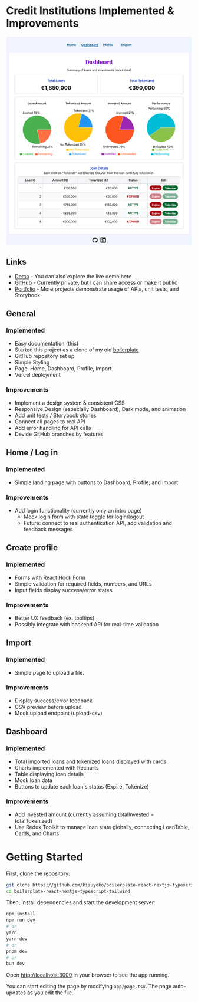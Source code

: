 # Credit Institutions Implemented & Improvements
![Dashboard Screenshot](public/screenshot_dashboard.png)

## Links
- [Demo](https://loan-tokenization-dashboard.vercel.app) - You can also explore the live demo here
- [GitHub](https://loan-tokenization-dashboard.vercel.app) - 
Currently private, but I can share access or make it public
- [Portfolio](https://yoko-portfolio-kappa.vercel.app/) - 
More projects demonstrate usage of APIs, unit tests, and Storybook

## General
### Implemented
- Easy documentation (this)
- Started this project as a clone of my old [boilerplate](https://github.com/kizuyoko/boilerplate-react-nextjs-typescript-tailwind)
- GitHub repository set up
- Simple Styling
- Page: Home, Dashboard, Profile, Import
- Vercel deployment

### Improvements
- Implement a design system & consistent CSS
- Responsive Design (especially Dashboard), Dark mode, and animation
- Add unit tests / Storybook stories
- Connect all pages to real API
- Add error handling for API calls
- Devide GitHub branches by features

## Home / Log in
### Implemented
- Simple landing page with buttons to Dashboard, Profile, and Import

### Improvements
- Add login functionality (currently only an intro page)
  - Mock login form with state toggle for login/logout
  - Future: connect to real authentication API, add validation and feedback messages

## Create profile
### Implemented
- Forms with React Hook Form
- Simple validation for required fields, numbers, and URLs
- Input fields display success/error states

### Improvements
- Better UX feedback (ex. tooltips)
- Possibly integrate with backend API for real-time validation

## Import
### Implemented
- Simple page to upload a file.

### Improvements
- Display success/error feedback
- CSV preview before upload
- Mock upload endpoint (upload-csv)

## Dashboard
### Implemented
- Total imported loans and tokenized loans displayed with cards
- Charts implemented with Recharts
- Table displaying loan details
- Mock loan data
- Buttons to update each loan's status (Expire, Tokenize)

### Improvements
- Add invested amount (currently assuming totalInvested = totalTokenized)
- Use Redux Toolkit to manage loan state globally, connecting LoanTable, Cards, and Charts

# Getting Started

First, clone the repository:

```bash
git clone https://github.com/kizuyoko/boilerplate-react-nextjs-typescript-tailwind.git
cd boilerplate-react-nextjs-typescript-tailwind
```
Then, install dependencies and start the development server:

```bash
npm install
npm run dev
# or
yarn
yarn dev
# or
pnpm dev
# or
bun dev
```

Open [http://localhost:3000](http://localhost:3000)  in your browser to see the app running.

You can start editing the page by modifying `app/page.tsx`. The page auto-updates as you edit the file.
